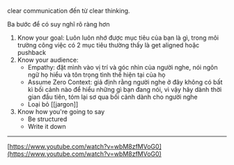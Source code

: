 clear communication đến từ clear thinking.


Ba bước để có suy nghĩ rõ ràng hơn
1. Know your goal: Luôn luôn nhớ được mục tiêu của bạn là gì, trong môi trường công việc có 2 mục tiêu thường thấy là get aligned hoặc pushback
2. Know your audience: 
	- Empathy: đặt mình vào vị trí và góc nhìn của người nghe, nói ngôn ngữ họ hiểu và tôn trọng tình thế hiện tại của họ
	- Assume Zero Context: giả định rằng người nghe ở đây không có bất kì bối cảnh nào để hiểu những gì bạn đang nói, vì vậy hãy dành thời gian đầu tiên, tóm lại sơ qua bối cảnh dành cho người nghe
	- Loại bỏ [[jargon]]
3. Know how you're going to say
	- Be structured
	* Write it down

---

[https://www.youtube.com/watch?v=wbM8zfMVoG0](https://www.youtube.com/watch?v=wbM8zfMVoG0)